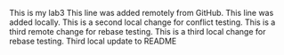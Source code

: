 This is my lab3
This line was added remotely from GitHub.
This line was added locally.
This is a second local change for conflict testing.
This is a third remote change for rebase testing.
This is a third local change for rebase testing.
Third local update to README

